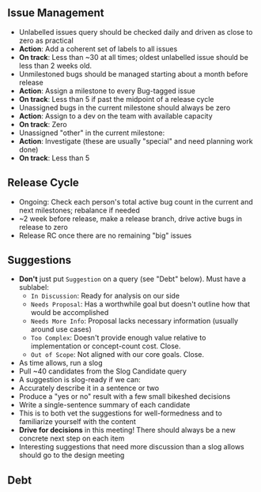 ## Issue Management

 * Unlabelled issues query should be checked daily and driven as close to zero as practical
  * **Action**: Add a coherent set of labels to all issues
  * **On track**: Less than ~30 at all times; oldest unlabelled issue should be less than 2 weeks old.
 * Unmilestoned bugs should be managed starting about a month before release
  * **Action**: Assign a milestone to every Bug-tagged issue
  * **On track**: Less than 5 if past the midpoint of a release cycle
 * Unassigned bugs in the current milestone should always be zero
  * **Action**: Assign to a dev on the team with available capacity
  * **On track**: Zero
 * Unassigned "other" in the current milestone: 
  * **Action**: Investigate (these are usually "special" and need planning work done)
  * **On track**: Less than 5
   
## Release Cycle

 * Ongoing: Check each person's total active bug count in the current and next milestones; rebalance if needed
 * ~2 week before release, make a release branch, drive active bugs in release to zero
 * Release RC once there are no remaining "big" issues

## Suggestions

 * **Don't** just put `Suggestion` on a query (see "Debt" below). Must have a sublabel:
   * `In Discussion`: Ready for analysis on our side
   * `Needs Proposal`: Has a worthwhile goal but doesn't outline how that would be accomplished
   * `Needs More Info`: Proposal lacks necessary information (usually around use cases)
   * `Too Complex`: Doesn't provide enough value relative to implementation or concept-count cost. Close.
   * `Out of Scope`: Not aligned with our core goals. Close.
 * As time allows, run a slog
  * Pull ~40 candidates from the Slog Candidate query
  * A suggestion is slog-ready if we can:
   * Accurately describe it in a sentence or two
   * Produce a "yes or no" result with a few small bikeshed decisions
  * Write a single-sentence summary of each candidate
   * This is to both vet the suggestions for well-formedness and to familiarize yourself with the content
  * **Drive for decisions** in this meeting! There should always be a new concrete next step on each item
 * Interesting suggestions that need more discussion than a slog allows should go to the design meeting

## Debt

